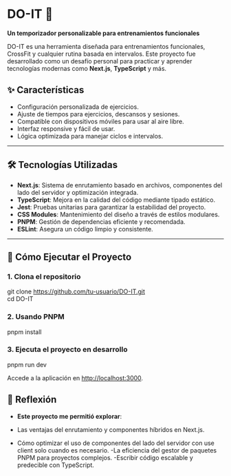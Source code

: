 # DO-IT 🚀  
**Un temporizador personalizable para entrenamientos funcionales**  

DO-IT es una herramienta diseñada para entrenamientos funcionales, CrossFit y cualquier rutina basada en intervalos. Este proyecto fue desarrollado como un desafío personal para practicar y aprender tecnologías modernas como **Next.js**, **TypeScript** y más.  

## ✨ Características  
- Configuración personalizada de ejercicios.  
- Ajuste de tiempos para ejercicios, descansos y sesiones.  
- Compatible con dispositivos móviles para usar al aire libre.  
- Interfaz responsive y fácil de usar.  
- Lógica optimizada para manejar ciclos e intervalos.  

---

## 🛠️ Tecnologías Utilizadas  
- **Next.js**: Sistema de enrutamiento basado en archivos, componentes del lado del servidor y optimización integrada.  
- **TypeScript**: Mejora en la calidad del código mediante tipado estático.  
- **Jest**: Pruebas unitarias para garantizar la estabilidad del proyecto.  
- **CSS Modules**: Mantenimiento del diseño a través de estilos modulares.  
- **PNPM**: Gestión de dependencias eficiente y recomendada.  
- **ESLint**: Asegura un código limpio y consistente.  

---

## 🚀 Cómo Ejecutar el Proyecto

### 1. Clona el repositorio  

git clone https://github.com/tu-usuario/DO-IT.git  
cd DO-IT  


### 2. Usando PNPM  

pnpm install  


### 3. Ejecuta el proyecto en desarrollo  

pnpm run dev  


Accede a la aplicación en [http://localhost:3000](http://localhost:3000).


## 🌟 Reflexión
- **Este proyecto me permitió explorar**:

- Las ventajas del enrutamiento y componentes híbridos en Next.js.
- Cómo optimizar el uso de componentes del lado del servidor con use client solo cuando es necesario.
-La eficiencia del gestor de paquetes PNPM para proyectos complejos.
-Escribir código escalable y predecible con TypeScript.